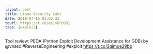 ```yaml
---
layout: post
title: Linux Security Labs
date: 2018-07-16 01:00:22
tourl: https://t.co/ee1vBPOO91
tags: [exploit]
---
```

Tool review: PEDA (Python Exploit Development Assistance for GDB) by @vnsec #ReverseEngineering #exploit https://t.co/2qjmoe29bb